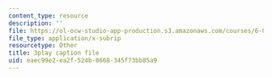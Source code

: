 ```yaml
---
content_type: resource
description: ''
file: https://ol-ocw-studio-app-production.s3.amazonaws.com/courses/6-01sc-introduction-to-electrical-engineering-and-computer-science-i-spring-2011/eaec99e2ea2f524b8668345f73bb85a9_rOA1VC5aQ7Q.vtt
file_type: application/x-subrip
resourcetype: Other
title: 3play caption file
uid: eaec99e2-ea2f-524b-8668-345f73bb85a9
---
```

